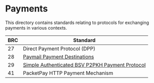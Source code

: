 # Payments

This directory contains standards relating to protocols for exchanging payments in various contexts.

BRC | Standard
-----|------------------
27   | Direct Payment Protocol (DPP)
28   | [Paymail Payment Destinations](./0028.md)
29   | [Simple Authenticated BSV P2PKH Payment Protocol](./0029.md)
41   | PacketPay HTTP Payment Mechanism
